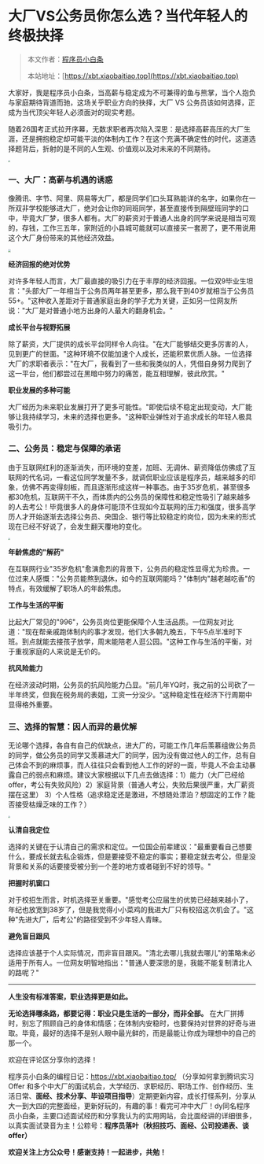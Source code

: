 # 大厂VS公务员你怎么选？当代年轻人的终极抉择

> 本文作者：[程序员小白条](https://github.com/luoye6)
>
> 本站地址：[https://xbt.xiaobaitiao.top](https://xbt.xiaobaitiao.top)

大家好，我是程序员小白条，当高薪与稳定成为不可兼得的鱼与熊掌，当个人抱负与家庭期待背道而驰，这场关乎职业方向的抉择，大厂 VS 公务员该如何选择，正成为当代顶尖年轻人必须面对的现实考题。

随着26国考正式拉开序幕，无数求职者再次陷入深思：是选择高薪高压的大厂生涯，还是拥抱稳定却可能平淡的体制内工作？在这个充满不确定性的时代，这道选择题背后，折射的是不同的人生观、价值观以及对未来的不同期待。

<img src="https://pic.yupi.icu/5563/202510162026778.png" style="zoom:25%;" />

### 一、大厂：高薪与机遇的诱惑

像腾讯、字节、阿里、网易等大厂，都是同学们口头耳熟能详的名字，如果你在一所双非学校能够进大厂，绝对会让你的同班同学，甚至直接传到隔壁班同学的口中，毕竟大厂梦，很多人都有。大厂的薪资对于普通人出身的同学来说是相当可观的，存钱，工作三五年，家附近的小县城可能就可以直接买一套房了，更不用说用这个大厂身份带来的其他经济效益。

<img src="https://pic.yupi.icu/5563/202510162037904.png" style="zoom: 33%;" />

**经济回报的绝对优势**

对许多年轻人而言，大厂最直接的吸引力在于丰厚的经济回报。一位双9毕业生坦言："头部大厂一年相当于公务员两年甚至更多，那么我干到40岁就相当于公务员55+。"这种收入差距对于普通家庭出身的学子尤为关键，正如另一位网友所说："大厂是对普通小地方出身的人最大的翻身机会。"

**成长平台与视野拓展**

除了薪资，大厂提供的成长平台同样令人向往。"在大厂能够结交更多厉害的人，见到更广的世面。"这种环境不仅能加速个人成长，还能积累优质人脉。一位选择大厂的求职者表示："在大厂，我看到了一些和我类似的人，凭借自身努力爬到了这一平台，他们都尝过在黑暗中努力的痛苦，能互相理解，彼此欣赏。"

**职业发展的多种可能**

大厂经历为未来职业发展打开了更多可能性。"即使后续不稳定出现变动，大厂能够让我持续学习，未来的选择也更多。"这种职业弹性对于追求成长的年轻人极具吸引力。

### 二、公务员：稳定与保障的承诺

由于互联网红利的逐渐消失，而环境的变差，加班、无调休、薪资降低仿佛成了互联网的代名词，一看这位同学发量不多，就调侃职业应该是程序员，越来越多的印象，仿佛不再变得刻板，而且逐渐形成这样一种事态。由于35岁危机，甚至很多都30危机，互联网干不久，而体质内的公务员的保障性和稳定性吸引了越来越多的人去考公！毕竟很多人的身体可能顶不住现如今互联网的压力和强度，很多高学历人才开始逐渐去选择公务员、央国企、银行等比较稳定的岗位，因为未来的形式现在已经不好说了，会发生翻天覆地的变化。

<img src="https://pic.yupi.icu/5563/202510162037645.png" style="zoom: 25%;" />

**年龄焦虑的"解药"**

在互联网行业"35岁危机"愈演愈烈的背景下，公务员的稳定性显得尤为珍贵。一位过来人感慨："公务员能熬到退休，如今的互联网能吗？"体制内"越老越吃香"的特点，有效缓解了职场人的年龄焦虑。

**工作与生活的平衡**

比起大厂常见的"996"，公务员岗位更能保障个人生活品质。一位网友对比道："现在帮亲戚跑体制内的事才发现，他们大多朝九晚五，下午5点半准时下班。到点就能去接孩子放学，周末能陪老人逛公园。"这种工作与生活的平衡，对于重视家庭的人来说是无价的。

**抗风险能力**

在经济波动时期，公务员的抗风险能力凸显。"前几年YQ时，我之前的公司砍了一半年终奖，但我在税务局的表姐，工资一分没少。"这种稳定性在经济下行周期中显得格外重要。

### 三、选择的智慧：因人而异的最优解

无论哪个选择，各自有自己的优缺点，进大厂的，可能工作几年后羡慕组做公务员的同学，做公务员的同学又羡慕进大厂的同学，因为没有做过他人的工作，总有自己体会不到的麻烦事，而人往往只会看到他人工作的好的一面，毕竟人不会主动暴露自己的弱点和麻烦。建议大家根据以下几点去做选择：1）能力（大厂已经给offer，考公有失败风险）2）家庭背景（普通人考公，失败后果很严重，大厂薪资摆在这里） 3）个人性格（追求稳定还是激进，不想随处漂泊？想固定的工作？能否接受枯燥乏味的工作？）

<img src="https://pic.yupi.icu/5563/202510162039745.png" style="zoom:25%;" />

**认清自我定位**

选择的关键在于认清自己的需求和定位。一位国企前辈建议："最重要看自己想要什么，要成长就去私企锻炼，但是要接受不稳定的事实；要稳定就去考公，但是没背景和关系的话要接受被分到一个差的地方或者碰到不好的领导。"

**把握时机窗口**

对于校招生而言，时机选择至关重要。"感觉考公应届生的优势已经越来越小了，年纪也放宽到38岁了，但是我觉得小小菜鸡的我进大厂只有校招这次机会了。"这种"先进大厂，后考公"的路径受到不少年轻人青睐。

**避免盲目跟风**

选择应该基于个人实际情况，而非盲目跟风。"清北去哪儿我就去哪儿"的策略未必适用于所有人。一位网友明智地指出："普通人要深思的是，我能不能复制清北人的路呢？"

------

**人生没有标准答案，职业选择更是如此。**

**无论选择哪条路，都要记得：职业只是生活的一部分，而非全部。**
在大厂拼搏时，别忘了照顾自己的身体和情感；在体制内安稳时，也要保持对世界的好奇与进取。毕竟，最好的选择不是别人眼中最光鲜的，而是最能让你成为理想中的自己的那一个。

欢迎在评论区分享你的选择！

程序员小白条的编程日记：https://xbt.xiaobaitiao.top/ （分享如何拿到腾讯实习 Offer 和多个中大厂的面试机会，大学经历、求职经历、职场工作、创作经历、生活日常、**面经、技术分享、毕设项目指导**）定期更新内容，成长打怪系列，分享从大一到大四的完整面经，更新好玩的，有趣的事！看完可冲中大厂！dy同名程序员小白条，主要口述面试经历和分享我认为的实用网站，会比面经讲的详细很多，以真实面试录音为主！公粽号：**程序员落叶（秋招技巧、面经、公司投递表、谈offer）**

**欢迎关注上方公众号！感谢支持！一起进步，共勉！**
